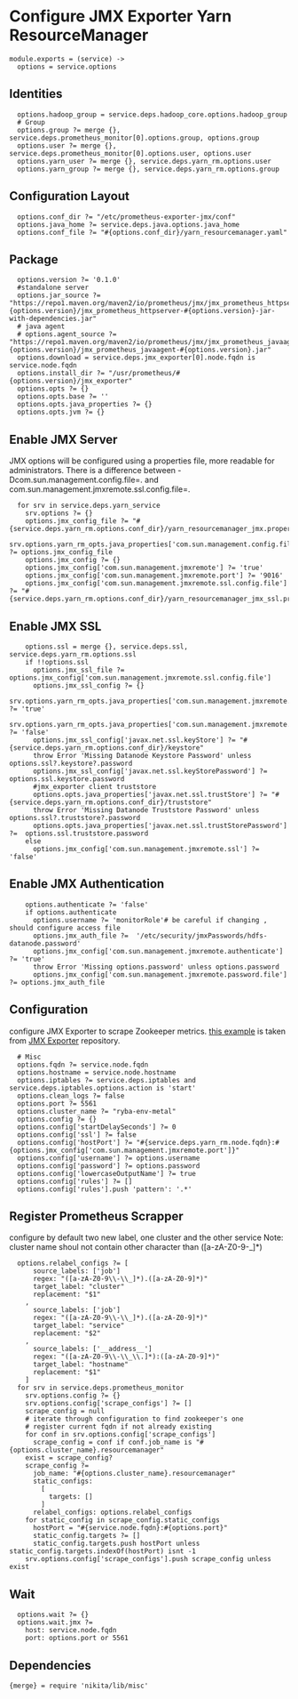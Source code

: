 
# Configure JMX Exporter Yarn ResourceManager

    module.exports = (service) ->
      options = service.options

## Identities

      options.hadoop_group = service.deps.hadoop_core.options.hadoop_group
      # Group
      options.group ?= merge {}, service.deps.prometheus_monitor[0].options.group, options.group
      options.user ?= merge {}, service.deps.prometheus_monitor[0].options.user, options.user
      options.yarn_user ?= merge {}, service.deps.yarn_rm.options.user
      options.yarn_group ?= merge {}, service.deps.yarn_rm.options.group

## Configuration Layout

      options.conf_dir ?= "/etc/prometheus-exporter-jmx/conf"
      options.java_home ?= service.deps.java.options.java_home
      options.conf_file ?= "#{options.conf_dir}/yarn_resourcemanager.yaml"
## Package
    
      options.version ?= '0.1.0'
      #standalone server
      options.jar_source ?= "https://repo1.maven.org/maven2/io/prometheus/jmx/jmx_prometheus_httpserver/#{options.version}/jmx_prometheus_httpserver-#{options.version}-jar-with-dependencies.jar"
      # java agent
      # options.agent_source ?= "https://repo1.maven.org/maven2/io/prometheus/jmx/jmx_prometheus_javaagent/#{options.version}/jmx_prometheus_javaagent-#{options.version}.jar"
      options.download = service.deps.jmx_exporter[0].node.fqdn is service.node.fqdn
      options.install_dir ?= "/usr/prometheus/#{options.version}/jmx_exporter"
      options.opts ?= {}
      options.opts.base ?= ''
      options.opts.java_properties ?= {}
      options.opts.jvm ?= {}

## Enable JMX Server
JMX options will be configured using a properties file, more readable for administrators.
There is a difference between  -Dcom.sun.management.config.file=<file>. and
com.sun.management.jmxremote.ssl.config.file=<file>.

      for srv in service.deps.yarn_service
        srv.options ?= {}
        options.jmx_config_file ?= "#{service.deps.yarn_rm.options.conf_dir}/yarn_resourcemanager_jmx.properties"
        srv.options.yarn_rm_opts.java_properties['com.sun.management.config.file'] ?= options.jmx_config_file
        options.jmx_config ?= {}
        options.jmx_config['com.sun.management.jmxremote'] ?= 'true'
        options.jmx_config['com.sun.management.jmxremote.port'] ?= '9016'
        options.jmx_config['com.sun.management.jmxremote.ssl.config.file'] ?= "#{service.deps.yarn_rm.options.conf_dir}/yarn_resourcemanager_jmx_ssl.properties"

## Enable JMX SSL

        options.ssl = merge {}, service.deps.ssl, service.deps.yarn_rm.options.ssl
        if !!options.ssl
          options.jmx_ssl_file ?= options.jmx_config['com.sun.management.jmxremote.ssl.config.file']
          options.jmx_ssl_config ?= {}
          srv.options.yarn_rm_opts.java_properties['com.sun.management.jmxremote.ssl'] ?= 'true'
          srv.options.yarn_rm_opts.java_properties['com.sun.management.jmxremote.ssl.need.client.auth'] ?= 'false'
          options.jmx_ssl_config['javax.net.ssl.keyStore'] ?= "#{service.deps.yarn_rm.options.conf_dir}/keystore"
          throw Error 'Missing Datanode Keystore Password' unless options.ssl?.keystore?.password
          options.jmx_ssl_config['javax.net.ssl.keyStorePassword'] ?= options.ssl.keystore.password
          #jmx_exporter client truststore
          options.opts.java_properties['javax.net.ssl.trustStore'] ?= "#{service.deps.yarn_rm.options.conf_dir}/truststore"
          throw Error 'Missing Datanode Truststore Password' unless options.ssl?.truststore?.password
          options.opts.java_properties['javax.net.ssl.trustStorePassword'] ?=  options.ssl.truststore.password
        else
          options.jmx_config['com.sun.management.jmxremote.ssl'] ?= 'false'

## Enable JMX Authentication

        options.authenticate ?= 'false'
        if options.authenticate
          options.username ?= 'monitorRole'# be careful if changing , should configure access file
          options.jmx_auth_file ?=  '/etc/security/jmxPasswords/hdfs-datanode.password'
          options.jmx_config['com.sun.management.jmxremote.authenticate'] ?= 'true'
          throw Error 'Missing options.password' unless options.password
          options.jmx_config['com.sun.management.jmxremote.password.file'] ?= options.jmx_auth_file


## Configuration
configure JMX Exporter to scrape Zookeeper metrics. [this example][example] is taken from
[JMX Exporter][jmx_exporter] repository.

      # Misc
      options.fqdn ?= service.node.fqdn
      options.hostname = service.node.hostname
      options.iptables ?= service.deps.iptables and service.deps.iptables.options.action is 'start'
      options.clean_logs ?= false
      options.port ?= 5561
      options.cluster_name ?= "ryba-env-metal"
      options.config ?= {}
      options.config['startDelaySeconds'] ?= 0
      options.config['ssl'] ?= false
      options.config['hostPort'] ?= "#{service.deps.yarn_rm.node.fqdn}:#{options.jmx_config['com.sun.management.jmxremote.port']}"
      options.config['username'] ?= options.username
      options.config['password'] ?= options.password
      options.config['lowercaseOutputName'] ?= true
      options.config['rules'] ?= []
      options.config['rules'].push 'pattern': '.*'

## Register Prometheus Scrapper
configure by default two new label, one cluster and the other service
Note: cluster name shoul not contain other character than ([a-zA-Z0-9\-\_]*)

      options.relabel_configs ?= [
          source_labels: ['job']
          regex: "([a-zA-Z0-9\\-\\_]*).([a-zA-Z0-9]*)"
          target_label: "cluster"
          replacement: "$1"
        ,
          source_labels: ['job']
          regex: "([a-zA-Z0-9\\-\\_]*).([a-zA-Z0-9]*)"
          target_label: "service"
          replacement: "$2"
        ,
          source_labels: ['__address__']
          regex: "([a-zA-Z0-9\\-\\_\\.]*):([a-zA-Z0-9]*)"
          target_label: "hostname"
          replacement: "$1"
        ]
      for srv in service.deps.prometheus_monitor
        srv.options.config ?= {}
        srv.options.config['scrape_configs'] ?= []
        scrape_config = null
        # iterate through configuration to find zookeeper's one
        # register current fqdn if not already existing
        for conf in srv.options.config['scrape_configs']
          scrape_config = conf if conf.job_name is "#{options.cluster_name}.resourcemanager"
        exist = scrape_config?
        scrape_config ?=
          job_name: "#{options.cluster_name}.resourcemanager"
          static_configs:
            [
              targets: []
            ]
          relabel_configs: options.relabel_configs
        for static_config in scrape_config.static_configs
          hostPort = "#{service.node.fqdn}:#{options.port}"
          static_config.targets ?= []
          static_config.targets.push hostPort unless static_config.targets.indexOf(hostPort) isnt -1
        srv.options.config['scrape_configs'].push scrape_config unless exist
## Wait

      options.wait ?= {}
      options.wait.jmx ?=
        host: service.node.fqdn
        port: options.port or 5561

## Dependencies

    {merge} = require 'nikita/lib/misc'

[example]:(https://github.com/prometheus/jmx_exporter/blob/master/example_configs/zookeeper.yaml)
[jmx_exporter]:(https://github.com/prometheus/jmx_exporter)
